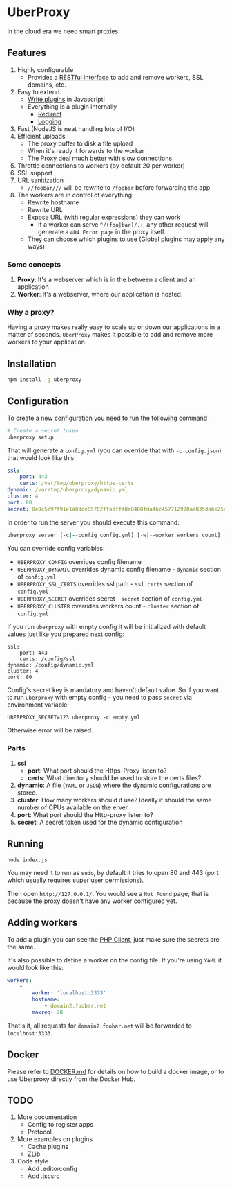 UberProxy
========

In the cloud era we need smart proxies.

## Features

1. Highly configurable
    - Provides a [RESTful interface](docs/protocol.md) to add and remove workers, SSL domains, etc.
2. Easy to extend.
    - [Write plugins](docs/plugins.md) in Javascript!
    - Everything is a plugin internally
        - [Redirect](plugins/redirect.js)
        - [Logging](plugins/logs.js)
3. Fast (NodeJS is neat handling lots of I/O)
4. Efficient uploads
    - The proxy buffer to disk a file upload
    - When it's ready it forwards to the worker
    - The Proxy deal much better with slow connections
5. Throttle connections to workers (by default 20 per worker)
6. SSL support
7. URL sanitization
    - `//foobar///` will be rewrite to `/foobar` before forwarding the app
8. The workers are in control of everything:
    - Rewrite hostname
    - Rewrite URL
    - Expose URL (with regular expressions) they can work
        - If a worker can serve `^/(foo|bar)/.+`, any other request will generate a `404 Error page` in the proxy itself.
    - They can choose which plugins to use (Global plugins may apply any ways)

### Some concepts

1. **Proxy**: It's a webserver which is in the between a client and an application
2. **Worker**: It's a webserver, where our application is hosted.


### Why a proxy?

Having a proxy makes really easy to scale up or down our applications in a matter of seconds. `UberProxy` makes it possible to add and remove more workers to your application.

## Installation
 
```bash
npm install -g uberproxy
```

## Configuration

To create a new configuration you need to run the following command

```bash
# Create a secret token
uberproxy setup
```

That will generate a `config.yml` (you can override that with `-c config.json`) that would look like this:

```yaml
ssl:
    port: 443
    certs: /var/tmp/uberproxy/https-certs
dynamic: /var/tmp/uberproxy/dynamic.yml
cluster: 4
port: 80
secret: 8e0c5e97f91e1a8dde85702ffadff48e8488fda46c457712920aa835dabe25c8
```

In order to run the server you should execute this command:

```bash
uberproxy server [-c|--config config.yml] [-w|--worker workers_count] [-p|--http-port 80] [-s|--https-port 443]
```

You can override config variables:

- `UBERPROXY_CONFIG` overrides config filename
- `UBERPROXY_DYNAMIC` overrides dynamic config filename - `dynamic` section of `config.yml`
- `UBERPROXY_SSL_CERTS` overrides ssl path - `ssl.certs` section of `config.yml`
- `UBERPROXY_SECRET` overrides secret - `secret` section of `config.yml`
- `UBERPROXY_CLUSTER` overrides workers count - `cluster` section of `config.yml`

If you run `uberproxy` with empty config it will be initialized with default values just like you prepared next config:

```
ssl:
    port: 443
    certs: /config/ssl
dynamic: /config/dynamic.yml
cluster: 4
port: 80
```

Config's secret key is mandatory and haven't default value.
So if you want to run `uberproxy` with empty config - you need to pass `secret` via environment variable:

```
UBERPROXY_SECRET=123 uberproxy -c empty.yml
```

Otherwise error will be raised.

### Parts

1. **ssl**
    * **port**: What port should the Https-Proxy listen to?
    * **certs**: What directory should be used to store the certs files?
2. **dynamic**: A file (`YAML` or `JSON`) where the dynamic configurations are stored.
3. **cluster**: How many workers should it use? Ideally it should the same number of CPUs available on the erver
4. **port**: What port should the Http-proxy listen to?
5. **secret**: A secret token used for the dynamic configuration


## Running

    node index.js

You may need it to run as `sudo`, by default it tries to open 80 and 443 (port which usually requires super user permissions).

Then open `http://127.0.0.1/`. You would see a `Not Found` page, that is because the proxy doesn't have any worker configured yet. 

## Adding workers

To add a plugin you can see the [PHP Client](https://github.com/uberproxy/php-sdk), just make sure the secrets are the same.

It's also possible to define a worker on the config file. If you're using `YAML` it would look like this:

```yaml
workers:
    -
        worker: 'localhost:3333'
        hostname:
            - domain2.foobar.net
        maxreq: 20
```

That's it, all requests for `domain2.foobar.net` will be forwarded to `localhost:3333`.

## Docker

Please refer to [DOCKER.md](DOCKER.md) for details on how to build a docker image, or to use Uberproxy directly from the Docker Hub.

## TODO

1. More documentation
    - Config to register apps
    - Protocol 
2. More examples on plugins
    - Cache plugins
    - ZLib
3. Code style
    - Add .editorconfig
    - Add .jscsrc

